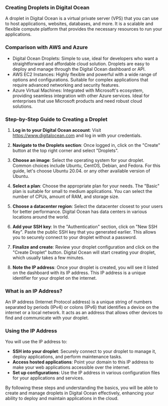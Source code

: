 ### Creating Droplets in Digital Ocean

A droplet in Digital Ocean is a virtual private server (VPS) that you can use to host applications, websites, databases, and more. It is a scalable and flexible compute platform that provides the necessary resources to run your applications.

### Comparison with AWS and Azure

- Digital Ocean Droplets: Simple to use, ideal for developers who want a straightforward and affordable cloud solution. Droplets are easy to deploy and manage through the Digital Ocean dashboard or API.
- AWS EC2 Instances: Highly flexible and powerful with a wide range of options and configurations. Suitable for complex applications that require advanced networking and security features.
- Azure Virtual Machines: Integrated with Microsoft's ecosystem, providing seamless integration with other Azure services. Ideal for enterprises that use Microsoft products and need robust cloud solutions.

### Step-by-Step Guide to Creating a Droplet

1. **Log in to your Digital Ocean account**:
   Visit https://www.digitalocean.com and log in with your credentials.

2. **Navigate to the Droplets section**:
   Once logged in, click on the "Create" button at the top right corner and select "Droplets".

3. **Choose an image**:
   Select the operating system for your droplet. Common choices include Ubuntu, CentOS, Debian, and Fedora. For this guide, let's choose Ubuntu 20.04. or any other available version of Ubuntu.

4. **Select a plan**:
   Choose the appropriate plan for your needs. The "Basic" plan is suitable for small to medium applications. You can select the number of CPUs, amount of RAM, and storage size.

5. **Choose a datacenter region**:
   Select the datacenter closest to your users for better performance. Digital Ocean has data centers in various locations around the world.

6. **Add your SSH key**:
   In the "Authentication" section, click on "New SSH Key". Paste the public SSH key that you generated earlier. This allows you to securely connect to your droplet without a password.

7. **Finalize and create**:
   Review your droplet configuration and click on the "Create Droplet" button. Digital Ocean will start creating your droplet, which usually takes a few minutes.

8. **Note the IP address**:
   Once your droplet is created, you will see it listed on the dashboard with its IP address. This IP address is a unique identifier for your droplet on the internet.

### What is an IP Address?

An IP address (Internet Protocol address) is a unique string of numbers separated by periods (IPv4) or colons (IPv6) that identifies a device on the internet or a local network. It acts as an address that allows other devices to find and communicate with your droplet.

### Using the IP Address

You will use the IP address to:
- **SSH into your droplet**: Securely connect to your droplet to manage it, deploy applications, and perform maintenance tasks.
- **Access hosted applications**: Point your domain to this IP address to make your web applications accessible over the internet.
- **Set up configurations**: Use the IP address in various configuration files for your applications and services.

By following these steps and understanding the basics, you will be able to create and manage droplets in Digital Ocean effectively, enhancing your ability to deploy and maintain applications in the cloud.
